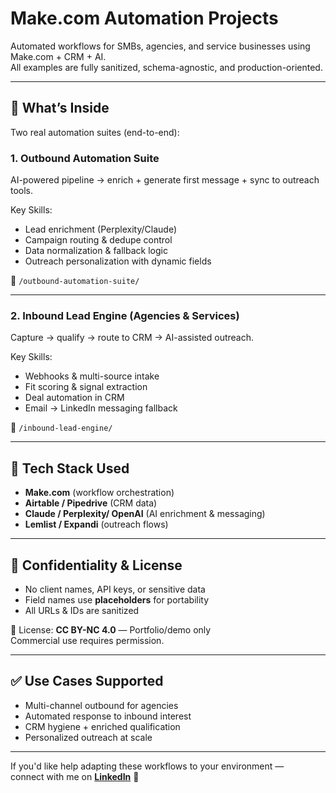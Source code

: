 # Make.com Automation Projects
Automated workflows for SMBs, agencies, and service businesses using Make.com + CRM + AI.  
All examples are fully sanitized, schema-agnostic, and production-oriented.

---

## 🚀 What’s Inside
Two real automation suites (end-to-end):

### 1️. Outbound Automation Suite
AI-powered pipeline → enrich + generate first message + sync to outreach tools.

Key Skills:
- Lead enrichment (Perplexity/Claude)
- Campaign routing & dedupe control
- Data normalization & fallback logic
- Outreach personalization with dynamic fields

📂 `/outbound-automation-suite/`

---

### 2️. Inbound Lead Engine (Agencies & Services)
Capture → qualify → route to CRM → AI-assisted outreach.

Key Skills:
- Webhooks & multi-source intake
- Fit scoring & signal extraction
- Deal automation in CRM
- Email → LinkedIn messaging fallback

📂 `/inbound-lead-engine/`

---

## 🧩 Tech Stack Used
- **Make.com** (workflow orchestration)
- **Airtable / Pipedrive** (CRM data)
- **Claude / Perplexity/ OpenAI** (AI enrichment & messaging)
- **Lemlist / Expandi** (outreach flows)

---

## 🔐 Confidentiality & License
- No client names, API keys, or sensitive data
- Field names use **placeholders** for portability
- All URLs & IDs are sanitized

📄 License: **CC BY-NC 4.0** — Portfolio/demo only  
Commercial use requires permission.

---

## ✅ Use Cases Supported
- Multi-channel outbound for agencies
- Automated response to inbound interest
- CRM hygiene + enriched qualification
- Personalized outreach at scale

---

If you'd like help adapting these workflows to your environment —  
connect with me on **[LinkedIn](https://www.linkedin.com/in/priyajaintech/)** 🚀
